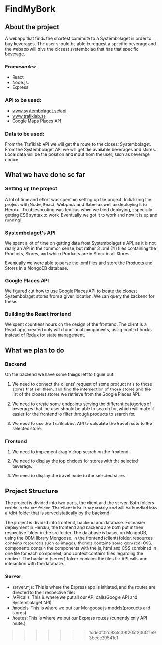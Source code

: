 # FindMyBork
## About the project
A webapp that finds the shortest commute to a Systembolaget in order to buy beverages. The user should be able to request a specific beverage and the webapp will give the closest systembolag that has that specific beverage.


### Frameworks:
 * React
 * Node.js.
 * Express

### API to be used:
 * ​www.systembolaget.se/api​
 * www.trafiklab.se
 * Google Maps Places API

### Data to be used:
From the Trafiklab API we will get the route to the closest Systembolaget. From the Systembolaget API we will get the available beverages and stores. Local data will be the position and input from the user, such as beverage choice.

## What we have done so far

### Setting up the project
A lot of time and effort was spent on setting up the project. Initializing the project with Node, React, Webpack and Babel as well as deploying it to Heroku. Troubleshooting was tedious when we tried deploying, especially getting ES6 syntax to work. Eventually we got it to work and now it is up and running!

### Systembolaget's API
We spent a lot of time on getting data from Systembolaget's API, as it is not really an API in the common sense, but rather 3 .xml (?!) files containing the Products, Stores, and which Products are in Stock in all Stores.

Eventually we were able to parse the .xml files and store the Products and Stores in a MongoDB database. 

### Google Places API

We figured out how to use Google Places API to locate the closest Systembolaget stores from a given location. We can query the backend for these.

### Building the React frontend

We spent countless hours on the design of the frontend. The client is a React app, created only with functional components, using context hooks instead of Redux for state management.

## What we plan to do

### Backend
On the backend we have some things left to figure out. 

 1. We need to connect the clients' request of some product nr's to those stores that sell them, and find the intersection of those stores and the list of the closest stores we retrieve from the Google Places API.

 2. We need to create some endpoints serving the different categories of beverages that the user should be able to search for, which will make it easier for the frontend to filter through products to search for.
 
  3. We need to use the Trafiklabbet API to calculate the travel route to the selected store.

### Frontend

 1. We need to implement drag'n'drop search on the frontend.
 
 2. We need to display the top choices for stores with the selected beverage.
 
 3. We need to display the travel route to the selected store.

## Project Structure
The project is divided into two parts, the client and the server. Both folders reside in the src folder. The client is built separately and will be bundled into a /dist folder that is served statically by the backend.

The project is divided into frontend, backend and database. For easier deployment in Heroku, the frontend and backend are both put in their respective folder in the src folder. The database is based on MongoDB, using the ODM library Mongoose. In the frontend (client) folder, resources contains resources such as images, themes contains some genereal CSS, components contain the components with the js, html and CSS combined in one file for each component, and context contains files regarding the context. The backend (server) folder contains the files for API calls and interaction with the database.

### Server

 * server.mjs: This is where the Express app is initiated, and the routes are directed to their respective files.
 * /APIcalls: This is where we put all our API calls(Google API and Systembolaget API)
 * /models: This is where we put our Mongoose.js models(products and stores)
 * /routes: This is where we put our Express routes (currently only API route.)
>>>>>>> 1cde0f02c984c39f205f2360f1e93bece29541c1
